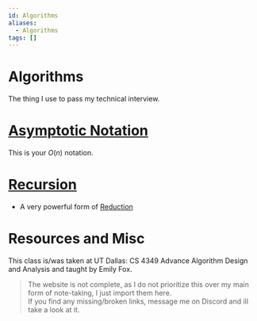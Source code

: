 ```yaml
---
id: Algorithms
aliases:
  - Algorithms
tags: []
---
```



# Algorithms
The thing I use to pass my technical interview. 

# [Asymptotic Notation](./Asymptotic%20Notation)
This is your $O(n)$ notation.  


# [**Recursion**](./Recursion)
- A very powerful form of [Reduction](./Reductions)


# Resources and Misc 
This class is/was taken at UT Dallas: CS 4349 Advance Algorithm Design and Analysis and taught by Emily Fox.   

> The website is not complete, as I do not prioritize this over my main form of note-taking, I just import them here.  
> If you find any missing/broken links, message me on Discord and ill take a look at it.  


